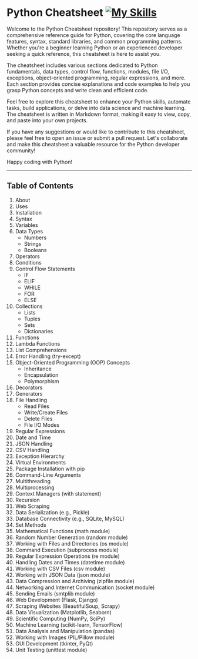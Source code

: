 # Python Cheatsheet [![My Skills](https://skillicons.dev/icons?i=py&theme=dark)](https://skillicons.dev)

Welcome to the Python Cheatsheet repository! This repository serves as a comprehensive reference guide for Python, covering the core language features, syntax, standard libraries, and common programming patterns. Whether you're a beginner learning Python or an experienced developer seeking a quick reference, this cheatsheet is here to assist you.

The cheatsheet includes various sections dedicated to Python fundamentals, data types, control flow, functions, modules, file I/O, exceptions, object-oriented programming, regular expressions, and more. Each section provides concise explanations and code examples to help you grasp Python concepts and write clean and efficient code.

Feel free to explore this cheatsheet to enhance your Python skills, automate tasks, build applications, or delve into data science and machine learning. The cheatsheet is written in Markdown format, making it easy to view, copy, and paste into your own projects.

If you have any suggestions or would like to contribute to this cheatsheet, please feel free to open an issue or submit a pull request. Let's collaborate and make this cheatsheet a valuable resource for the Python developer community!

Happy coding with Python!

***

## Table of Contents

1. About
2. Uses
3. Installation
4. Syntax
5. Variables
6. Data Types
   - Numbers
   - Strings
   - Booleans
7. Operators
8. Conditions
9. Control Flow Statements
   - IF
   - ELIF
   - WHILE
   - FOR
   - ELSE
10. Collections
    - Lists
    - Tuples
    - Sets
    - Dictionaries
11. Functions
12. Lambda Functions
13. List Comprehensions
14. Error Handling (try-except)
15. Object-Oriented Programming (OOP) Concepts
    - Inheritance
    - Encapsulation
    - Polymorphism
16. Decorators
17. Generators
18. File Handling
    - Read Files
    - Write/Create Files
    - Delete Files
    - File I/O Modes
19. Regular Expressions
20. Date and Time
21. JSON Handling
22. CSV Handling
23. Exception Hierarchy
24. Virtual Environments
25. Package Installation with pip
26. Command-Line Arguments
27. Multithreading
28. Multiprocessing
29. Context Managers (with statement)
30. Recursion
31. Web Scraping
32. Data Serialization (e.g., Pickle)
33. Database Connectivity (e.g., SQLite, MySQL)
34. Set Methods
35. Mathematical Functions (math module)
36. Random Number Generation (random module)
37. Working with Files and Directories (os module)
38. Command Execution (subprocess module)
39. Regular Expression Operations (re module)
40. Handling Dates and Times (datetime module)
41. Working with CSV Files (csv module)
42. Working with JSON Data (json module)
43. Data Compression and Archiving (zipfile module)
44. Networking and Internet Communication (socket module)
45. Sending Emails (smtplib module)
46. Web Development (Flask, Django)
47. Scraping Websites (BeautifulSoup, Scrapy)
48. Data Visualization (Matplotlib, Seaborn)
49. Scientific Computing (NumPy, SciPy)
50. Machine Learning (scikit-learn, TensorFlow)
51. Data Analysis and Manipulation (pandas)
52. Working with Images (PIL/Pillow module)
53. GUI Development (tkinter, PyQt)
54. Unit Testing (unittest module)

